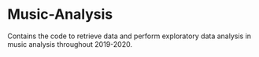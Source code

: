 # Music-Analysis
Contains the code to retrieve data and perform exploratory data analysis in music analysis throughout 2019-2020.
